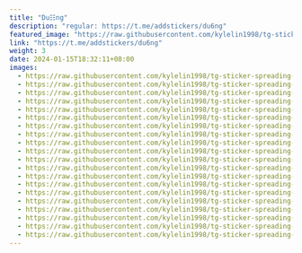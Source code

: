 ```yaml
---
title: "Du☷ng"
description: "regular: https://t.me/addstickers/du6ng"
featured_image: "https://raw.githubusercontent.com/kylelin1998/tg-sticker-spreading-worldwide-images/main/img/8161d52c-aa08-4898-b95a-20a9c08d8b1b.jpg"
link: "https://t.me/addstickers/du6ng"
weight: 3
date: 2024-01-15T18:32:11+08:00
images:
  - https://raw.githubusercontent.com/kylelin1998/tg-sticker-spreading-worldwide-images/main/img/8161d52c-aa08-4898-b95a-20a9c08d8b1b.jpg
  - https://raw.githubusercontent.com/kylelin1998/tg-sticker-spreading-worldwide-images/main/img/6482a947-362f-4ff0-a8af-e47226f67837.jpg
  - https://raw.githubusercontent.com/kylelin1998/tg-sticker-spreading-worldwide-images/main/img/35c37517-8ed7-4359-93b0-08ae5ab16cb0.jpg
  - https://raw.githubusercontent.com/kylelin1998/tg-sticker-spreading-worldwide-images/main/img/85298d8c-6909-43fd-8bb0-a5ad719fee55.jpg
  - https://raw.githubusercontent.com/kylelin1998/tg-sticker-spreading-worldwide-images/main/img/39f2c166-d375-4355-bdd7-16e7b0289847.jpg
  - https://raw.githubusercontent.com/kylelin1998/tg-sticker-spreading-worldwide-images/main/img/ae177d93-e3f6-4813-b1c2-b7acbf3f2112.jpg
  - https://raw.githubusercontent.com/kylelin1998/tg-sticker-spreading-worldwide-images/main/img/4e0f803d-5f74-4763-a505-3c789531c280.jpg
  - https://raw.githubusercontent.com/kylelin1998/tg-sticker-spreading-worldwide-images/main/img/cc418fa6-bdbd-4b04-8717-b31e8f3d1380.jpg
  - https://raw.githubusercontent.com/kylelin1998/tg-sticker-spreading-worldwide-images/main/img/acda95a8-b347-495d-9bc7-823377c0e2d3.jpg
  - https://raw.githubusercontent.com/kylelin1998/tg-sticker-spreading-worldwide-images/main/img/8433b4d2-32df-42e7-aade-1b780199c58b.jpg
  - https://raw.githubusercontent.com/kylelin1998/tg-sticker-spreading-worldwide-images/main/img/06bae5e5-4721-4567-be47-cc519b188eb8.jpg
  - https://raw.githubusercontent.com/kylelin1998/tg-sticker-spreading-worldwide-images/main/img/379fb50d-c919-43b3-8aad-c5c4a2f22b18.jpg
  - https://raw.githubusercontent.com/kylelin1998/tg-sticker-spreading-worldwide-images/main/img/8a1913e3-350a-4af2-afc8-db874a3dae15.jpg
  - https://raw.githubusercontent.com/kylelin1998/tg-sticker-spreading-worldwide-images/main/img/db1eb42f-7f9b-4d87-8810-3717b00a1506.jpg
  - https://raw.githubusercontent.com/kylelin1998/tg-sticker-spreading-worldwide-images/main/img/91a10503-b5f1-4216-aed2-5d0e00aeb699.jpg
  - https://raw.githubusercontent.com/kylelin1998/tg-sticker-spreading-worldwide-images/main/img/f197de94-bc98-4cbd-9f70-df013b9848e5.jpg
  - https://raw.githubusercontent.com/kylelin1998/tg-sticker-spreading-worldwide-images/main/img/23b6981c-01b2-41cd-b7f9-f706ce8099ae.jpg
  - https://raw.githubusercontent.com/kylelin1998/tg-sticker-spreading-worldwide-images/main/img/35f6780b-345e-4ee8-a5df-a18f2140c9bf.jpg
  - https://raw.githubusercontent.com/kylelin1998/tg-sticker-spreading-worldwide-images/main/img/a631ef23-0520-4060-966c-c48ae6a7b098.jpg
  - https://raw.githubusercontent.com/kylelin1998/tg-sticker-spreading-worldwide-images/main/img/e474890b-af7d-4697-88c0-97c31f3b885c.jpg
---
```

